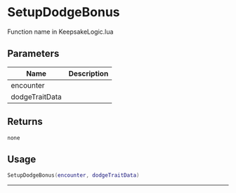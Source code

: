 # SetupDodgeBonus

Function name in KeepsakeLogic.lua

## Parameters

| Name           | Description |
| -------------- | ----------- |
| encounter      |             |
| dodgeTraitData |             |

## Returns

`none`

## Usage

```lua
SetupDodgeBonus(encounter, dodgeTraitData)
```

---
